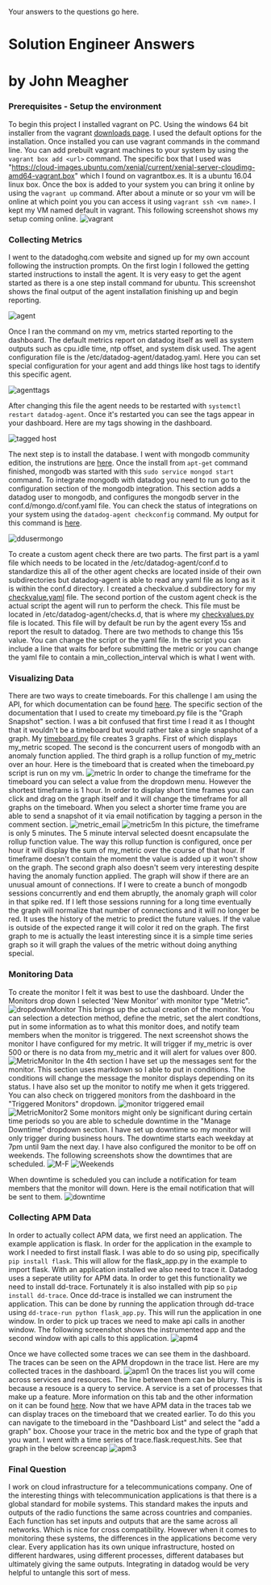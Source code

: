 Your answers to the questions go here.
# Solution Engineer Answers
# by John Meagher

### Prerequisites - Setup the environment

  To begin this project I installed vagrant on PC. Using the windows 64 bit installer from the vagrant [downloads page](https://www.vagrantup.com/downloads.html). I used the default options for the installation. Once installed you can use vagrant commands in the command line. You can add prebuilt vagrant machines to your system by using the `vagrant box add <url>` command. The specific box that I used was "https://cloud-images.ubuntu.com/xenial/current/xenial-server-cloudimg-amd64-vagrant.box" which I found on vagrantbox.es. It is a ubuntu 16.04 linux box. Once the box is added to your system you can bring it online by using the `vagrant up` command. After about a minute or so your vm will be online at which point you you can access it using `vagrant ssh <vm name>`. I kept my VM named default in vagrant. This following screenshot shows my setup coming online.
![vagrant](https://github.com/jmeagheriv/hiring-engineers/blob/master/vagrant.JPG)



### Collecting Metrics
  I went to the datadoghq.com website and signed up for my own account following the instruction prompts. On the first login I followed the getting started instructions to install the agent. It is very easy to get the agent started as there is a one step install command for ubuntu. This screenshot shows the final output of the agent installation finishing up and begin reporting.

![agent](https://github.com/jmeagheriv/hiring-engineers/blob/master/agent%20installed.JPG)

  Once I ran the command on my vm, metrics started reporting to the dashboard. The default metrics report on datadog itself as well as system outputs such as cpu.idle time, ntp offset, and system disk used. The agent configuration file is the /etc/datadog-agent/datadog.yaml. Here you can set special configuration for your agent and add things like host tags to identify this specific agent.

![agenttags](https://github.com/jmeagheriv/hiring-engineers/blob/master/datadogtags.JPG)

  After changing this file the agent needs to be restarted with `systemctl restart datadog-agent`. Once it's restarted you can see the tags appear in your dashboard. Here are my tags showing in the dashboard.

![tagged host](https://github.com/jmeagheriv/hiring-engineers/blob/master/HostTagged.JPG)

  The next step is to install the database. I went with mongodb community edition, the instrutions are [here](https://docs.mongodb.com/manual/tutorial/install-mongodb-on-ubuntu/). Once the install from `apt-get` command finished, mongodb was started with this `sudo service mongod start` command. To integrate mongodb with datadog you need to run go to the configuration section of the mongodb integration. This section adds a datadog user to mongodb, and configures the mongodb server in the conf.d/mongo.d/conf.yaml file. You can check the status of integrations on your system using the `datadog-agent checkconfig` command. My output for this command is [here](https://github.com/jmeagheriv/hiring-engineers/blob/master/checkconfig.txt).

![ddusermongo](https://github.com/jmeagheriv/hiring-engineers/blob/master/MongoDB_DDuser%20setup.JPG?raw=true)

  To create a custom agent check there are two parts. The first part is a yaml file which needs to be located in the /etc/datadog-agent/conf.d to standardize this all of the other agent checks are located inside of their own subdirectories but datadog-agent is able to read any yaml file as long as it is within the conf.d directory. I created a checkvalue.d subdirectory for my [checkvalue.yaml](https://github.com/jmeagheriv/hiring-engineers/blob/master/checkvalue.yaml) file. The second portion of the custom agent check is the actual script the agent will run to perform the check. This file must be located in /etc/datadog-agent/checks.d, that is where my [checkvalues.py](https://github.com/jmeagheriv/hiring-engineers/blob/master/checkvalues.py) file is located. This file will by default be run by the agent every 15s and report the result to datadog. There are two methods to change this 15s value. You can change the script or the yaml file. In the script you can include a line that waits for before submitting the metric or you can change the yaml file to contain a min_collection_interval which is what I went with. 

### Visualizing Data
  There are two ways to create timeboards. For this challenge I am using the API, for which documentation can be found [here](https://docs.datadoghq.com/api/?lang=python#overview). The specific section of the documentation that I used to create my timeboard.py file is the "Graph Snapshot" section. I was a bit confused that first time I read it as I thought that it wouldn't be a timeboard but would rather take a single snapshot of a graph. My [timeboard.py](https://github.com/jmeagheriv/hiring-engineers/blob/master/timeboard.py) file creates 3 graphs. First of which displays my_metric scoped. The second is the concurrent users of mongodb with an anomaly function applied. The third graph is a rollup function of my_metric over an hour. Here is the timeboard that is created when the timeboard.py script is run on my vm. 
![metric](https://github.com/jmeagheriv/hiring-engineers/blob/master/Rollup.JPG)
In order to change the timeframe for the timeboard you can select a value from the dropdown menu. However the shortest timeframe is 1 hour. In order to display short time frames you can click and drag on the graph itself and it will change the timeframe for all graphs on the timeboard. When you select a shorter time frame you are able to send a snapshot of it via email notification by tagging a person in the comment section.
![metric_email](https://github.com/jmeagheriv/John_Meagher_Solution_Engineer/blob/master/MetricEmail.JPG)
![metric5m](https://github.com/jmeagheriv/hiring-engineers/blob/master/5m%20interval.JPG)
  In this picture, the timeframe is only 5 minutes. The 5 minute interval selected doesnt encapsulate the rollup function value. The way this rollup function is configured, once per hour it will display the sum of my_metric over the course of that hour. If timeframe doesn't contain the moment the value is added up it won't show on the graph. The second graph also doesn't seem very interesting despite having the anomaly function applied. The graph will show if there are an unusual amount of connections. If I were to create a bunch of mongodb sessions concurrently and end them abruptly, the anomaly graph will color in that spike red. If I left those sessions running for a long time eventually the graph will normalize that number of connections and it will no longer be red. It uses the history of the metric to predict the future values. If the value is outside of the expected range it will color it red on the graph. The first graph to me is actually the least interesting since it is a simple time series graph so it will graph the values of the metric without doing anything special. 

### Monitoring Data

  To create the monitor I felt it was best to use the dashboard. Under the Monitors drop down I selected 'New Monitor' with monitor type "Metric".
![dropdownMonitor](https://github.com/jmeagheriv/John_Meagher_Solution_Engineer/blob/master/Monitor%20Dropdown.JPG)
  This brings up the actual creation of the monitor. You can selection a detection method, define the metric, set the alert condtions, put in some information as to what this monitor does, and notify team members when the monitor is triggered. The next screenshot shows the monitor I have configured for my metric. It will trigger if my_metric is over 500 or there is no data from my_metric and it will alert for values over 800. ![MetricMonitor](https://github.com/jmeagheriv/hiring-engineers/blob/master/Monitor.jpg)
  In the 4th section I have set up the messages sent for the monitor. This section uses markdown so I able to put in conditions. The conditions will change the message the monitor displays depending on its status. I have also set up the monitor to notify me when it gets triggered. You can also check on triggered monitors from the dashboard in the "Triggered Monitors" dropdown.
![monitor triggered email](https://github.com/jmeagheriv/hiring-engineers/blob/master/MonitorEmail.JPG)
![MetricMonitor2](https://github.com/jmeagheriv/hiring-engineers/blob/master/Monitor2.JPG)
  Some monitors might only be significant during certain time periods so you are able to schedule downtime in the "Manage Downtime" dropdown section. I have set up downtime so my monitor will only trigger during business hours. The downtime starts each weekday at 7pm until 9am the next day. I have also configured the monitor to be off on weekends. The following screenshots show the downtimes that are scheduled.
![M-F](https://github.com/jmeagheriv/hiring-engineers/blob/master/M-F%20Downtime.JPG)
![Weekends](https://github.com/jmeagheriv/hiring-engineers/blob/master/Sat-Sun%20Downtime.JPG)

When downtime is scheduled you can include a notification for team members that the monitor will down. Here is the email notification that will be sent to them.
![downtime](https://github.com/jmeagheriv/John_Meagher_Solution_Engineer/blob/master/DowntimeEmail.JPG)
  

### Collecting APM Data
  In order to actually collect APM data, we first need an application. The example application is flask. In order for the application in the example to work I needed to first install flask. I was able to do so using pip, specifically `pip install flask`. This will allow for the flask_app.py in the example to import flask. With an application installed we also need to trace it. Datadog uses a seperate utility for APM data. In order to get this functionality we need to install dd-trace. Fortunately it is also installed with pip so `pip install dd-trace`. Once dd-trace is installed we can instrument the application. This can be done by running the application through dd-trace using `dd-trace-run python flask_app.py`. This will run the application in one window. In order to pick up traces we need to make api calls in another window. The following screenshot shows the instrumented app and the second window with api calls to this application.
![apm4](https://github.com/jmeagheriv/hiring-engineers/blob/master/APM_int.JPG) 

  Once we have collected some traces we can see them in the dashboard. The traces can be seen on the APM dropdown in the trace list. Here are my collected traces in the dashboard.
 ![apm1](https://github.com/jmeagheriv/hiring-engineers/blob/master/APM.JPG)
  On the traces list you will come across services and resources. The line between them can be blurry. This is because a resouce is a query to service. A service is a set of processes that make up a feature. More information on this tab and the other information on it can be found [here](https://help.datadoghq.com/hc/en-us/articles/115000702546-What-is-the-Difference-Between-Type-Service-Resource-and-Name-). Now that we have APM data in the traces tab we can display traces on the timeboard that we created earlier. To do this you can navigate to the timeboard in the "Dashboard List" and select the "add a graph" box. Choose your trace in the metric box and the type of graph that you want. I went with a time series of trace.flask.request.hits. See that graph in the below screencap
 ![apm3](https://github.com/jmeagheriv/hiring-engineers/blob/master/APM_Dashboard_update.JPG)
 

### Final Question

I work on cloud infrastructure for a telecommunications company. One of the interesting things with telecommunication applications is that there is a global standard for mobile systems. This standard makes the inputs and outputs of the radio functions the same across countries and companies. Each function has set inputs and outputs that are the same across all networks. Which is nice for cross compatibility. However when it comes to monitoring these systems, the differences in the applications become very clear. Every application has its own unique infrastructure, hosted on different hardwares, using different processes, different databases but ultimately giving the same outputs. Integrating in datadog would be very helpful to untangle this sort of mess. 




